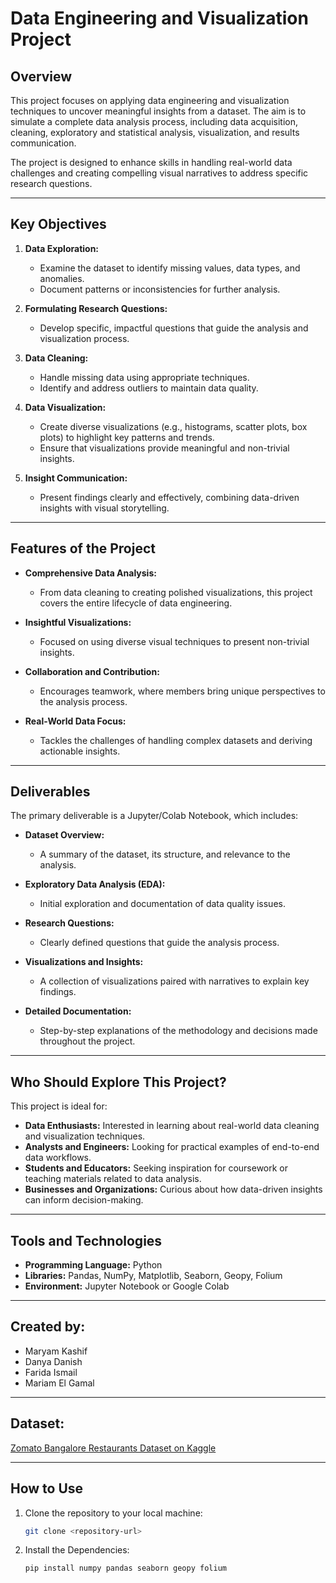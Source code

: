 # Data Engineering and Visualization Project

## Overview

This project focuses on applying data engineering and visualization techniques to uncover meaningful insights from a dataset. The aim is to simulate a complete data analysis process, including data acquisition, cleaning, exploratory and statistical analysis, visualization, and results communication.

The project is designed to enhance skills in handling real-world data challenges and creating compelling visual narratives to address specific research questions.

---

## Key Objectives

1. **Data Exploration:**
   - Examine the dataset to identify missing values, data types, and anomalies.
   - Document patterns or inconsistencies for further analysis.

2. **Formulating Research Questions:**
   - Develop specific, impactful questions that guide the analysis and visualization process.

3. **Data Cleaning:**
   - Handle missing data using appropriate techniques.
   - Identify and address outliers to maintain data quality.

4. **Data Visualization:**
   - Create diverse visualizations (e.g., histograms, scatter plots, box plots) to highlight key patterns and trends.
   - Ensure that visualizations provide meaningful and non-trivial insights.

5. **Insight Communication:**
   - Present findings clearly and effectively, combining data-driven insights with visual storytelling.

---

## Features of the Project

- **Comprehensive Data Analysis:**
  - From data cleaning to creating polished visualizations, this project covers the entire lifecycle of data engineering.
  
- **Insightful Visualizations:**
  - Focused on using diverse visual techniques to present non-trivial insights.

- **Collaboration and Contribution:**
  - Encourages teamwork, where members bring unique perspectives to the analysis process.

- **Real-World Data Focus:**
  - Tackles the challenges of handling complex datasets and deriving actionable insights.

---

## Deliverables

The primary deliverable is a Jupyter/Colab Notebook, which includes:
- **Dataset Overview:**
  - A summary of the dataset, its structure, and relevance to the analysis.
  
- **Exploratory Data Analysis (EDA):**
  - Initial exploration and documentation of data quality issues.

- **Research Questions:**
  - Clearly defined questions that guide the analysis process.

- **Visualizations and Insights:**
  - A collection of visualizations paired with narratives to explain key findings.

- **Detailed Documentation:**
  - Step-by-step explanations of the methodology and decisions made throughout the project.

---

## Who Should Explore This Project?

This project is ideal for:
- **Data Enthusiasts:** Interested in learning about real-world data cleaning and visualization techniques.
- **Analysts and Engineers:** Looking for practical examples of end-to-end data workflows.
- **Students and Educators:** Seeking inspiration for coursework or teaching materials related to data analysis.
- **Businesses and Organizations:** Curious about how data-driven insights can inform decision-making.

---

## Tools and Technologies

- **Programming Language:** Python
- **Libraries:** Pandas, NumPy, Matplotlib, Seaborn, Geopy, Folium
- **Environment:** Jupyter Notebook or Google Colab

---

## Created by:
- Maryam Kashif
- Danya Danish
- Farida Ismail
- Mariam El Gamal

---

## Dataset:

[Zomato Bangalore Restaurants Dataset on Kaggle](https://www.kaggle.com/datasets/himanshupoddar/zomato-bangalore-restaurants)

---

## How to Use

1. Clone the repository to your local machine:
   ```bash
   git clone <repository-url>

2. Install the Dependencies:
   ```bash
   pip install numpy pandas seaborn geopy folium
